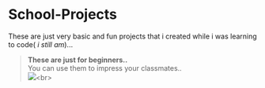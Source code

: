# School-Projects
These are just very basic and fun projects that i created while i was learning to code( *i still am*)... <br>
>**These are just for beginners..<br>**
>You can use them to impress your classmates..<br>
![ ](https://i.imgur.com/YwWrqoz.png")<br>

